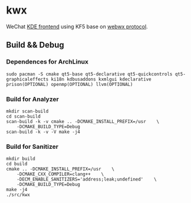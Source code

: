 # kwx

WeChat [KDE frontend](http://www.leetcode.cn/2017/01/qwx.html) using KF5 base on [webwx protocol](https://github.com/Urinx/WeixinBot/blob/master/README.md).

## Build && Debug

### Dependences for ArchLinux

```
sudo pacman -S cmake qt5-base qt5-declarative qt5-quickcontrols qt5-graphicaleffects ki18n kdbusaddons kxmlgui kdeclarative prison(OPTIONAL) openmp(OPTIONAL) llvm(OPTIONAL) 
```

### Build for Analyzer
```
mkdir scan-build
cd scan-build
scan-build -k -v cmake .. -DCMAKE_INSTALL_PREFIX=/usr    \
    -DCMAKE_BUILD_TYPE=Debug
scan-build -k -v -V make -j4
```

### Build for Sanitizer
```
mkdir build
cd build
cmake .. -DCMAKE_INSTALL_PREFIX=/usr    \
    -DCMAKE_CXX_COMPILER=clang++    \
    -DECM_ENABLE_SANITIZERS='address;leak;undefined'    \
    -DCMAKE_BUILD_TYPE=Debug
make -j4
./src/kwx
```

